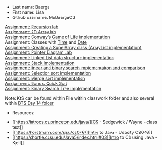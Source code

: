 * Last name: Baerga
* First name: Lisa
* Github username: MsBaergaCS

[Assignment: Recursion lab](/classwork/0day/dayZero.java)  
[Assignment: 2D Array lab](classwork/1day/dayNumOne.java)  
[Assignment: Conway's Game of Life implementation](/classwork/2day/gameOfLife.java)  
Assignment: Classes with [Time](/classwork/3day/Time.java) and [Date](/classwork/3day/Date.java)  
[Assignment: Creating a SuperArray class (ArrayList implementation)](/classwork/4day)  
[Assignment: Pointer Diagram Lab](/classwork/keysToSuccess)  
[Assignment: Linked List data structure implementation](classwork/5-6day)  
[Assignment: Stack implementation](classwork/8day)  
[Assignment: linear and binary search implementaiton and comparison](classwork/10day)  
[Assignment: Selection sort implementation](classwork/12day/Sort.java)  
[Assignment: Merge sort implementation](classwork/12day/Sort.java)  
[Assignment: Bonus: Quick Sort](classwork/12day/Sort.java)  
[Assignment: Binary Search Tree implementation](classwork/14day-2)

Note: KtS can be found within File within [classwork folder](classwork/keysToSuccess/) and also several within [BTS Day 14 folder](classwork/day14-2)

* Resources:
- [[https://introcs.cs.princeton.edu/java/][CS - Sedgewick / Wayne - class text]]
- [[https://horstmann.com/sjsu/cs046/][Intro to Java - Udacity CS046]]
- [[https://chortle.ccsu.edu/Java5/index.html#03][Intro to CS using Java - Kjell]]
